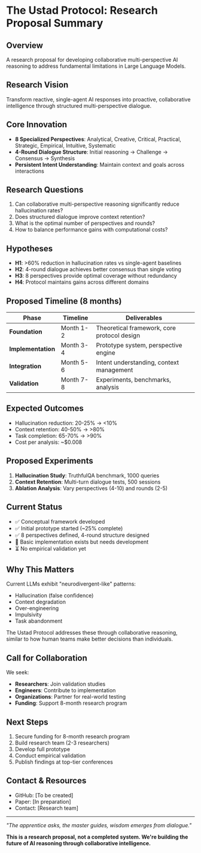 # The Ustad Protocol: Research Proposal Summary

## Overview
A research proposal for developing collaborative multi-perspective AI reasoning to address fundamental limitations in Large Language Models.

## Research Vision
Transform reactive, single-agent AI responses into proactive, collaborative intelligence through structured multi-perspective dialogue.

## Core Innovation
- **8 Specialized Perspectives**: Analytical, Creative, Critical, Practical, Strategic, Empirical, Intuitive, Systematic
- **4-Round Dialogue Structure**: Initial reasoning → Challenge → Consensus → Synthesis
- **Persistent Intent Understanding**: Maintain context and goals across interactions

## Research Questions
1. Can collaborative multi-perspective reasoning significantly reduce hallucination rates?
2. Does structured dialogue improve context retention?
3. What is the optimal number of perspectives and rounds?
4. How to balance performance gains with computational costs?

## Hypotheses
- **H1**: >60% reduction in hallucination rates vs single-agent baselines
- **H2**: 4-round dialogue achieves better consensus than single voting
- **H3**: 8 perspectives provide optimal coverage without redundancy
- **H4**: Protocol maintains gains across different domains

## Proposed Timeline (8 months)
| Phase | Timeline | Deliverables |
|-------|----------|--------------|
| **Foundation** | Month 1-2 | Theoretical framework, core protocol design |
| **Implementation** | Month 3-4 | Prototype system, perspective engine |
| **Integration** | Month 5-6 | Intent understanding, context management |
| **Validation** | Month 7-8 | Experiments, benchmarks, analysis |

## Expected Outcomes
- Hallucination reduction: 20-25% → <10%
- Context retention: 40-50% → >80%
- Task completion: 65-70% → >90%
- Cost per analysis: ~$0.008

## Proposed Experiments
1. **Hallucination Study**: TruthfulQA benchmark, 1000 queries
2. **Context Retention**: Multi-turn dialogue tests, 500 sessions
3. **Ablation Analysis**: Vary perspectives (4-10) and rounds (2-5)

## Current Status
- ✅ Conceptual framework developed
- ✅ Initial prototype started (~25% complete)
- ✅ 8 perspectives defined, 4-round structure designed
- 🔄 Basic implementation exists but needs development
- ⏳ No empirical validation yet

## Why This Matters
Current LLMs exhibit "neurodivergent-like" patterns:
- Hallucination (false confidence)
- Context degradation
- Over-engineering
- Impulsivity
- Task abandonment

The Ustad Protocol addresses these through collaborative reasoning, similar to how human teams make better decisions than individuals.

## Call for Collaboration
We seek:
- **Researchers**: Join validation studies
- **Engineers**: Contribute to implementation
- **Organizations**: Partner for real-world testing
- **Funding**: Support 8-month research program

## Next Steps
1. Secure funding for 8-month research program
2. Build research team (2-3 researchers)
3. Develop full prototype
4. Conduct empirical validation
5. Publish findings at top-tier conferences

## Contact & Resources
- GitHub: [To be created]
- Paper: [In preparation]
- Contact: [Research team]

---

*"The apprentice asks, the master guides, wisdom emerges from dialogue."*

**This is a research proposal, not a completed system. We're building the future of AI reasoning through collaborative intelligence.**